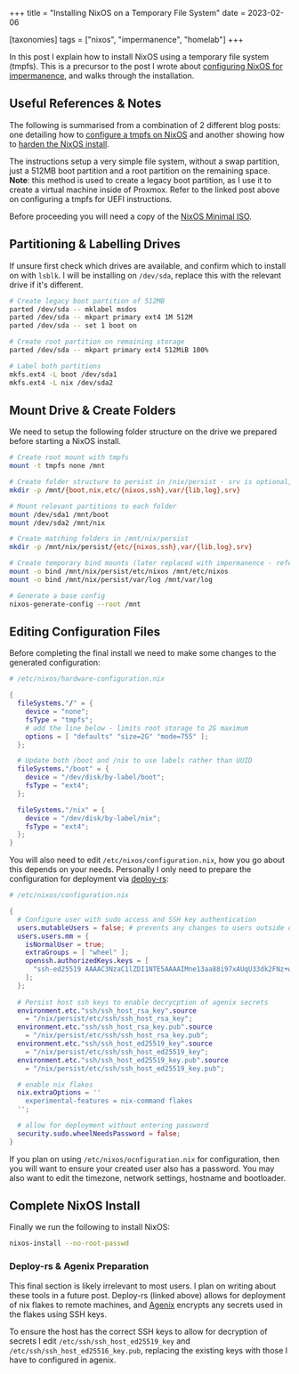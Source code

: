 +++
title = "Installing NixOS on a Temporary File System"
date = 2023-02-06

[taxonomies]
tags = ["nixos", "impermanence", "homelab"]
+++

In this post I explain how to install NixOS using a temporary file system (tmpfs). This is a precursor to the post I wrote about [configuring NixOS for impermanence](https://micha.elmurphy.com/nixos-impermanence/), and walks through the installation.

<!-- more -->

## Useful References & Notes

The following is summarised from a combination of 2 different blog posts: one detailing how to [configure a tmpfs on NixOS](https://elis.nu/blog/2020/05/nixos-tmpfs-as-root/) and another showing how to [harden the NixOS install](https://xeiaso.net/blog/paranoid-nixos-2021-07-18).

The instructions setup a very simple file system, without a swap partition, just a 512MB boot partition and a root partition on the remaining space. **Note**: this method is used to create a legacy boot partition, as I use it to create a virtual machine inside of Proxmox. Refer to the linked post above on configuring a tmpfs for UEFI instructions.

Before proceeding you will need a copy of the [NixOS Minimal ISO](https://nixos.org/download.html#nix-more).

## Partitioning & Labelling Drives

If unsure first check which drives are available, and confirm which to install on with `lsblk`. I will be installing on `/dev/sda`, replace this with the relevant drive if it's different.

```bash
# Create legacy boot partition of 512MB
parted /dev/sda -- mklabel msdos
parted /dev/sda -- mkpart primary ext4 1M 512M
parted /dev/sda -- set 1 boot on

# Create root partition on remaining storage
parted /dev/sda -- mkpart primary ext4 512MiB 100%

# Label both partitions
mkfs.ext4 -L boot /dev/sda1
mkfs.ext4 -L nix /dev/sda2
```
## Mount Drive & Create Folders

We need to setup the following folder structure on the drive we prepared before starting a NixOS install.

```bash
# Create root mount with tmpfs
mount -t tmpfs none /mnt

# Create folder structure to persist in /nix/persist - srv is optional, used as home directory for services
mkdir -p /mnt/{boot,nix,etc/{nixos,ssh},var/{lib,log},srv}

# Mount relevant partitions to each folder
mount /dev/sda1 /mnt/boot
mount /dev/sda2 /mnt/nix

# Create matching folders in /mnt/nix/persist
mkdir -p /mnt/nix/persist/{etc/{nixos,ssh},var/{lib,log},srv}

# Create temporary bind mounts (later replaced with impermanence - refer to post linked above)
mount -o bind /mnt/nix/persist/etc/nixos /mnt/etc/nixos
mount -o bind /mnt/nix/persist/var/log /mnt/var/log

# Generate a base config
nixos-generate-config --root /mnt
```

## Editing Configuration Files

Before completing the final install we need to make some changes to the generated configuration:

```nix
# /etc/nixos/hardware-configuration.nix

{
  fileSystems."/" = {
    device = "none";
    fsType = "tmpfs";
    # add the line below - limits root storage to 2G maximum
    options = [ "defaults" "size=2G" "mode=755" ];
  };

  # Update both /boot and /nix to use labels rather than UUID
  fileSystems."/boot" = {
    device = "/dev/disk/by-label/boot";
    fsType = "ext4";
  };

  fileSystems."/nix" = {
    device = "/dev/disk/by-label/nix";
    fsType = "ext4";
  };
}
```

You will also need to edit `/etc/nixos/configuration.nix`, how you go about this depends on your needs. Personally I only need to prepare the configuration for deployment via [deploy-rs](https://github.com/serokell/deploy-rs):

```nix
# /etc/nixos/configuration.nix

{
  # Configure user with sudo access and SSH key authentication
  users.mutableUsers = false; # prevents any changes to users outside of config file
  users.users.mm = {
    isNormalUser = true;
    extraGroups = [ "wheel" ];
    openssh.authorizedKeys.keys = [
      "ssh-ed25519 AAAAC3NzaC1lZDI1NTE5AAAAIMne13aa88i97xAUqU33dk2FNz+w8OIMGi8LH4BCRFaN"
    ];
  };
  
  # Persist host ssh keys to enable decrycption of agenix secrets
  environment.etc."ssh/ssh_host_rsa_key".source
    = "/nix/persist/etc/ssh/ssh_host_rsa_key";
  environment.etc."ssh/ssh_host_rsa_key.pub".source
    = "/nix/persist/etc/ssh/ssh_host_rsa_key.pub";
  environment.etc."ssh/ssh_host_ed25519_key".source
    = "/nix/persist/etc/ssh/ssh_host_ed25519_key";
  environment.etc."ssh/ssh_host_ed25519_key.pub".source
    = "/nix/persist/etc/ssh/ssh_host_ed25519_key.pub";

  # enable nix flakes
  nix.extraOptions = ''
    experimental-features = nix-command flakes
  '';

  # allow for deployment without entering password
  security.sudo.wheelNeedsPassword = false;
}
```

If you plan on using `/etc/nixos/ocnfiguration.nix` for configuration, then you will want to ensure your created user also has a password. You may also want to edit the timezone, network settings, hostname and bootloader.

## Complete NixOS Install

Finally we run the following to install NixOS:

```bash
nixos-install --no-root-passwd
```

### Deploy-rs & Agenix Preparation

This final section is likely irrelevant to most users. I plan on writing about these tools in a future post. Deploy-rs (linked above) allows for deployment of nix flakes to remote machines, and [Agenix](https://github.com/ryantm/agenix) encrypts any secrets used in the flakes using SSH keys. 

To ensure the host has the correct SSH keys to allow for decryption of secrets I edit `/etc/ssh/ssh_host_ed25519_key` and `/etc/ssh/ssh_host_ed25516_key.pub`, replacing the existing keys with those I have to configured in agenix.
